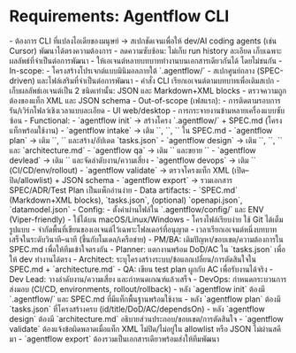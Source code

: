 # Requirements: Agentflow CLI

<problem>
- ต้องการ CLI ที่แปลงไอเดียของมนุษย์ → สเปกชัดเจนเพื่อให้ dev/AI coding agents (เช่น Cursor) พัฒนาได้ตรงความต้องการ
- ลดความซับซ้อน: ไม่เก็บ run history ละเอียด เก็บเฉพาะผลลัพธ์ที่จำเป็นต่อการพัฒนา
- ให้เอเจนต์หลายบทบาททำงานบนเอกสารเดียวกันได้ โดยไม่ชนกัน
</problem>

<scope>
- In-scope:
  - โครงสร้างโปรเจกต์แบบมินิมอลภายใต้ `.agentflow/`
  - สเปกศูนย์กลาง (SPEC-driven) และไฟล์เสริมที่จำเป็นต่อการพัฒนา
  - คำสั่ง CLI เรียกเอเจนต์ตามบทบาทเพื่อเติมสเปก
  - เก็บผลลัพธ์เอเจนต์เป็น 2 ชนิดเท่านั้น: JSON และ Markdown+XML blocks
  - ตรวจความถูกต้องของแท็ก XML และ JSON schema
- Out-of-scope (เฟสแรก):
  - การติดตามรอบการรัน/เวิร์กโฟลว์เชิงเวลาแบบละเอียด
  - UI web/desktop
  - การกระจายงานข้ามหลายเครื่องแบบซับซ้อน
</scope>

<requirements>
- Functional:
  - `agentflow init` → สร้างโครง `.agentflow/` + SPEC.md (โครงแท็กพร้อมใช้งาน)
  - `agentflow intake` → เติม `<problem>`, `<scope>`, `<requirements>` ใน SPEC.md
  - `agentflow plan` → เติม `<userstories>`, `<acceptance>` และสร้าง/อัปเดต `tasks.json`
  - `agentflow design` → เติม `<architecture>`, `<decisions>`, `<tradeoffs>` และ `architecture.md`
  - `agentflow qa` → เติม `<testplan>` และขยาย `<acceptance>`
  - `agentflow devlead` → เติม `<implementation_plan>` และจัดลำดับงาน/ความเสี่ยง
  - `agentflow devops` → เติม `<delivery>` (CI/CD/env/rollout)
  - `agentflow validate` → ตรวจโครงแท็ก XML (เปิด–ปิด/allowlist) + JSON schema
  - `agentflow export` → รวมเอกสาร SPEC/ADR/Test Plan เป็นแพ็กอ่านง่าย
- Data artifacts:
  - `SPEC.md` (Markdown+XML blocks), `tasks.json`, (optional) `openapi.json`, `datamodel.json`
- Config:
  - ตั้งค่าผ่านไฟล์ใน `.agentflow/config/` และ ENV (Viper-friendly)
</requirements>

<nonfunctional>
- ใช้ได้บน macOS/Linux/Windows
- โครงไฟล์เรียบง่าย ใช้ Git ได้เต็มรูปแบบ
- จำกัดพื้นที่เขียนของเอเจนต์ไว้เฉพาะโฟลเดอร์ที่อนุญาต
- เวลาเรียกเอเจนต์หนึ่งบทบาทเสร็จในระดับวินาที–นาที (ขึ้นกับโมเดล/เครือข่าย)
</nonfunctional>

<userstories>
- PM/BA: เติมปัญหา/ขอบเขต/ความต้องการใน SPEC.md เพื่อให้ทีมเข้าใจตรงกัน
- Planner: แตกงานพร้อม DoD/AC ใน `tasks.json` เพื่อให้ dev ทำงานได้ตรง
- Architect: ระบุโครงสร้างระบบ/ข้อแลกเปลี่ยน/การตัดสินใจใน SPEC.md + `architecture.md`
- QA: เขียน test plan ผูกกับ AC เพื่อรับงานได้จริง
- Dev Lead: วางลำดับงาน/ความเสี่ยง และกำหนดเกณฑ์แล้วเสร็จ
- DevOps: กำหนดกระบวนการส่งมอบ (CI/CD, environments, rollout/rollback)
</userstories>

<acceptance>
- หลัง `agentflow init` ต้องมี `.agentflow/` และ SPEC.md ที่มีแท็กพื้นฐานพร้อมใช้งาน
- หลัง `agentflow plan` ต้องมี `tasks.json` ที่โครงสร้างครบ (id/title/DoD/AC/dependsOn)
- หลัง `agentflow design` ต้องมี `architecture.md` อธิบายส่วนประกอบ/ขอบเขต/การตัดสินใจ
- `agentflow validate` ต้องแจ้งข้อผิดพลาดเมื่อแท็ก XML ไม่ปิด/ไม่อยู่ใน allowlist หรือ JSON ไม่ผ่านสคีมา
- `agentflow export` ต้องรวมเป็นเอกสารเดียวพร้อมส่งให้ทีมพัฒนา
</acceptance>
